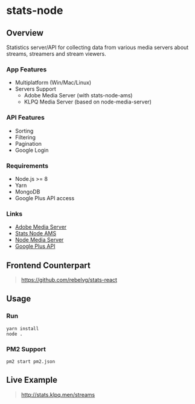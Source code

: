 # stats-node

## Overview

Statistics server/API for collecting data from various media servers about streams, streamers and stream viewers.

### App Features

- Multiplatform (Win/Mac/Linux)
- Servers Support
  - Adobe Media Server (with stats-node-ams)
  - KLPQ Media Server (based on node-media-server)

### API Features

- Sorting
- Filtering
- Pagination
- Google Login

### Requirements

- Node.js >= 8
- Yarn
- MongoDB
- Google Plus API access

### Links

- [Adobe Media Server](http://www.adobe.com/products/adobe-media-server-family.html)
- [Stats Node AMS](https://github.com/rebelvg/stats-node-ams)
- [Node Media Server](https://github.com/rebelvg/klpq-nms)
- [Google Plus API](https://console.developers.google.com/apis/library/plus.googleapis.com)

## Frontend Counterpart

> https://github.com/rebelvg/stats-react

## Usage

### Run

```
yarn install
node .
```

### PM2 Support

```
pm2 start pm2.json
```

## Live Example

> http://stats.klpq.men/streams
